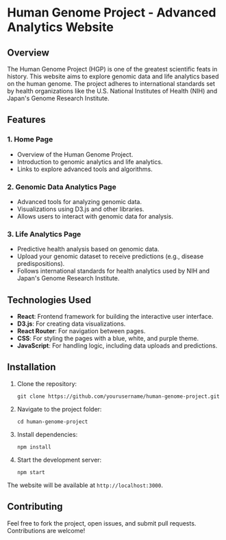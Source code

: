 
# Human Genome Project - Advanced Analytics Website

## Overview

The Human Genome Project (HGP) is one of the greatest scientific feats in history. This website aims to explore genomic data and life analytics based on the human genome. The project adheres to international standards set by health organizations like the U.S. National Institutes of Health (NIH) and Japan's Genome Research Institute.

## Features

### 1. **Home Page**
   - Overview of the Human Genome Project.
   - Introduction to genomic analytics and life analytics.
   - Links to explore advanced tools and algorithms.

### 2. **Genomic Data Analytics Page**
   - Advanced tools for analyzing genomic data.
   - Visualizations using D3.js and other libraries.
   - Allows users to interact with genomic data for analysis.

### 3. **Life Analytics Page**
   - Predictive health analysis based on genomic data.
   - Upload your genomic dataset to receive predictions (e.g., disease predispositions).
   - Follows international standards for health analytics used by NIH and Japan's Genome Research Institute.

## Technologies Used

- **React**: Frontend framework for building the interactive user interface.
- **D3.js**: For creating data visualizations.
- **React Router**: For navigation between pages.
- **CSS**: For styling the pages with a blue, white, and purple theme.
- **JavaScript**: For handling logic, including data uploads and predictions.

## Installation

1. Clone the repository:
   ```
   git clone https://github.com/yourusername/human-genome-project.git
   ```

2. Navigate to the project folder:
   ```
   cd human-genome-project
   ```

3. Install dependencies:
   ```
   npm install
   ```

4. Start the development server:
   ```
   npm start
   ```

The website will be available at `http://localhost:3000`.

## Contributing

Feel free to fork the project, open issues, and submit pull requests. Contributions are welcome!
